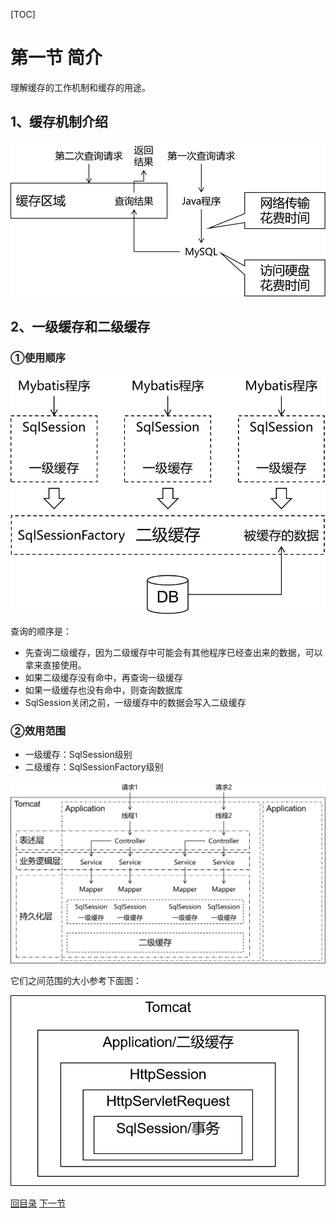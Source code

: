 [TOC]

# 第一节 简介



理解缓存的工作机制和缓存的用途。

## 1、缓存机制介绍

![images](images/img002.png)



## 2、一级缓存和二级缓存

### ①使用顺序

![images](images/img003.png)

查询的顺序是：

- 先查询二级缓存，因为二级缓存中可能会有其他程序已经查出来的数据，可以拿来直接使用。
- 如果二级缓存没有命中，再查询一级缓存
- 如果一级缓存也没有命中，则查询数据库
- SqlSession关闭之前，一级缓存中的数据会写入二级缓存



### ②效用范围

- 一级缓存：SqlSession级别
- 二级缓存：SqlSessionFactory级别

![images](images/img004.png)



它们之间范围的大小参考下面图：

![images](images/img005.png)



[回目录](index.html) [下一节](verse02.html)